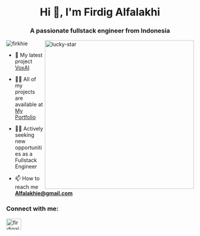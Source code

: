 <h1 align="center">Hi 👋, I'm Firdig Alfalakhi</h1>
<h3 align="center">A passionate fullstack engineer from Indonesia</h3>
<img align="right" alt="lucky-star" width="400" src="https://media.tenor.com/2PB70c2DvQkAAAAC/lucky-star-anime.gif">

<p align="left"> <img src="https://komarev.com/ghpvc/?username=firkhie&label=Profile%20views&color=0e75b6&style=flat" alt="firkhie" /> </p>

- 🔭 My latest project [VoxAI](https://vox-ai-pi.vercel.app/)

- 👨‍💻 All of my projects are available at [My Portfolio](https://alfalakhie-portfolio.vercel.app/)
- 🧑‍💼 Actively seeking new opportunities as a Fullstack Engineer

- 📫 How to reach me **Alfalakhie@gmail.com**

<h3 align="left">Connect with me:</h3>
<p align="left">
<a href="https://linkedin.com/in/firdigalfalakhi" target="blank"><img align="center" src="https://raw.githubusercontent.com/rahuldkjain/github-profile-readme-generator/master/src/images/icons/Social/linked-in-alt.svg" alt="firdigalfalakhi" height="30" width="40" /></a>
</p>
